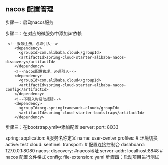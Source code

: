 ## nacos 配置管理
步骤一：启动nacos服务

步骤二：在对应的微服务中添加jar依赖
<!--nacos配置管理，必须引入-->
     <!--服务注册，必须引入-->
        <dependency>
          <groupId>com.alibaba.cloud</groupId>
          <artifactId>spring-cloud-starter-alibaba-nacos-discovery</artifactId>
        </dependency>
        <!--nacos配置管理，必须引入-->
        <dependency>
          <groupId>com.alibaba.cloud</groupId>
          <artifactId>spring-cloud-starter-alibaba-nacos-config</artifactId>
        </dependency>
        <!--不引入时启动报错-->
        <dependency>
          <groupId>org.springframework.cloud</groupId>
          <artifactId>spring-cloud-starter-bootstrap</artifactId>
        </dependency>
步骤三：在bootstrap.yml中添加配置
server:
  port: 8033

spring:
  application:
    #服务名称定义
    name: user-center
  profiles:
    # 环境切换
    active: test
  cloud:
    sentinel:
      transport:
        # 配置连接控制台
        dashboard: 127.0.0.1:8080
    nacos:
      discovery:
        #nacos地址
        server-addr: localhost:8848
      # nacos 配置文件格式
      config:
        file-extension: yaml
步骤四：启动项目进行测试